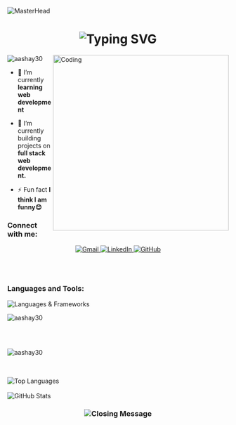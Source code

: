 ![MasterHead](https://capsule-render.vercel.app/api?type=waving&color=gradient&text=Hello!&height=100&section=header)

<h1 align="center">
  <img src="https://readme-typing-svg.herokuapp.com/?font=Righteous&size=35&center=true&vCenter=true&width=500&height=70&duration=4000&lines=Hi+There!+👋;+I'm+Aashay+Tamrakar!;" alt="Typing SVG" />
</h1>

<img align="right" alt="Coding" width="400" src="https://user-images.githubusercontent.com/96309032/210981303-80989856-7ce2-43c8-a9b8-6874fbeeaa19.gif"> 

<p align="left"> <img src="https://komarev.com/ghpvc/?username=aashay30&label=Profile%20views&color=0e75b6&style=flat" alt="aashay30" /> </p>

- 🔭 I’m currently **learning web development**

- 🌱 I’m currently building projects on **full stack web development.**

- ⚡ Fun fact **I think I am funny😊**

<h3 align="left">Connect with me:</h3>
  <div align="center">
  <a href="mailto:tamrakaraashay30@gmail.com@gmail.com">
    <img src="https://img.shields.io/badge/Gmail-333333?style=for-the-badge&logo=gmail&logoColor=red" alt="Gmail" />
  </a>
  <a href="https://www.linkedin.com/in/aashay-tamrakar-7b0299242/" target="_blank">
    <img src="https://img.shields.io/badge/LinkedIn-0077B5?style=for-the-badge&logo=linkedin&logoColor=white" alt="LinkedIn" />
  </a>
  <a href="https://github.com/Aashay30" target="_blank">
    <img src="https://img.shields.io/badge/GitHub-181717?style=for-the-badge&logo=github&logoColor=white" alt="GitHub" />
  </a>
</div>

<br></br>

<h3 align="left">Languages and Tools:</h3>


  <img src="https://skillicons.dev/icons?i=javascript,cpp,c,python,typescript,nodejs,expressjs,mongodb,react,html,css,bootstrap,tailwindcss,git" alt="Languages & Frameworks" />

<p><img align="center" src="https://github-readme-stats.vercel.app/api/top-langs?username=aashay30&show_icons=true&locale=en&layout=compact&theme=react" alt="aashay30" /></p>
<br/><br/>
<p><img align="center" src="https://github-readme-streak-stats.herokuapp.com/?user=aashay30&theme=react" alt="aashay30" /></p>
<br/><br/>
  <img src="https://github-readme-stats.vercel.app/api/top-langs/?username=aashay30&hide=HTML&langs_count=8&layout=compact&theme=react&border_radius=10&size_weight=0.5&count_weight=0.5" alt="Top Languages" />
  <br/><br/>
  <img src="https://github-readme-stats.vercel.app/api?username=aashay30&show_icons=true&theme=react&border_color=61dafb&border_radius=10" alt="GitHub Stats" />

<h3 align="center">
  <img src="https://readme-typing-svg.herokuapp.com/?font=Righteous&size=25&center=true&vCenter=true&width=500&height=70&duration=4000&lines=Thanks+for+visiting!+✌️;+Shoot+me+a+message+on+LinkedIn!;I'm+always+down+to+collab.:)" alt="Closing Message" />
</h3>
